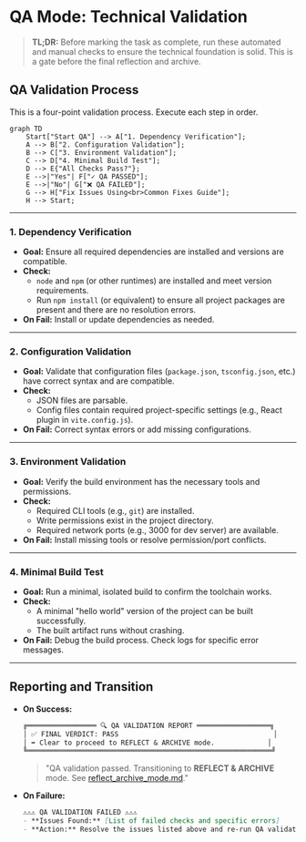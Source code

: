 # QA Mode: Technical Validation

> **TL;DR:** Before marking the task as complete, run these automated and manual checks to ensure the technical foundation is solid. This is a gate before the final reflection and archive.

## QA Validation Process

This is a four-point validation process. Execute each step in order.

```mermaid
graph TD
    Start["Start QA"] --> A["1. Dependency Verification"];
    A --> B["2. Configuration Validation"];
    B --> C["3. Environment Validation"];
    C --> D["4. Minimal Build Test"];
    D --> E{"All Checks Pass?"};
    E -->|"Yes"| F["✓ QA PASSED"];
    E -->|"No"| G["❌ QA FAILED"];
    G --> H["Fix Issues Using<br>Common Fixes Guide"];
    H --> Start;
```

---
### **1. Dependency Verification**
- **Goal:** Ensure all required dependencies are installed and versions are compatible.
- **Check:**
  - `node` and `npm` (or other runtimes) are installed and meet version requirements.
  - Run `npm install` (or equivalent) to ensure all project packages are present and there are no resolution errors.
- **On Fail:** Install or update dependencies as needed.

---
### **2. Configuration Validation**
- **Goal:** Validate that configuration files (`package.json`, `tsconfig.json`, etc.) have correct syntax and are compatible.
- **Check:**
  - JSON files are parsable.
  - Config files contain required project-specific settings (e.g., React plugin in `vite.config.js`).
- **On Fail:** Correct syntax errors or add missing configurations.

---
### **3. Environment Validation**
- **Goal:** Verify the build environment has the necessary tools and permissions.
- **Check:**
  - Required CLI tools (e.g., `git`) are installed.
  - Write permissions exist in the project directory.
  - Required network ports (e.g., 3000 for dev server) are available.
- **On Fail:** Install missing tools or resolve permission/port conflicts.

---
### **4. Minimal Build Test**
- **Goal:** Run a minimal, isolated build to confirm the toolchain works.
- **Check:**
  - A minimal "hello world" version of the project can be built successfully.
  - The built artifact runs without crashing.
- **On Fail:** Debug the build process. Check logs for specific error messages.

---
## Reporting and Transition

- **On Success:**
  ```markdown
  ╔═════════════════ 🔍 QA VALIDATION REPORT ══════════════════╗
  │ ✅ FINAL VERDICT: PASS                                      │
  │ ➡️ Clear to proceed to REFLECT & ARCHIVE mode.             │
  ╚════════════════════════════════════════════════════════════╝
  ```
  > "QA validation passed. Transitioning to **REFLECT & ARCHIVE** mode. See [reflect_archive_mode.md](mdc:modes/reflect_archive_mode.md)."

- **On Failure:**
  ```markdown
  ⚠️⚠️⚠️ QA VALIDATION FAILED ⚠️⚠️⚠️
  - **Issues Found:** [List of failed checks and specific errors]
  - **Action:** Resolve the issues listed above and re-run QA validation.
  ```